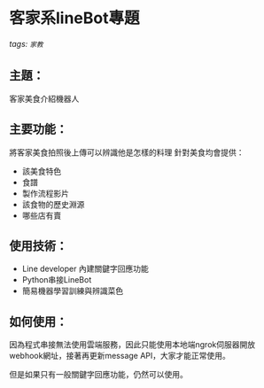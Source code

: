 # 客家系lineBot專題

###### tags: `家教`

## 主題：
客家美食介紹機器人

## 主要功能：
將客家美食拍照後上傳可以辨識他是怎樣的料理
針對美食均會提供：
* 該美食特色
* 食譜
* 製作流程影片
* 該食物的歷史淵源
* 哪些店有賣
    
## 使用技術：

* Line developer 內建關鍵字回應功能
* Python串接LineBot
* 簡易機器學習訓練與辨識菜色

## 如何使用：
因為程式串接無法使用雲端服務，因此只能使用本地端ngrok伺服器開放webhook網址，接著再更新message API，大家才能正常使用。

但是如果只有一般關鍵字回應功能，仍然可以使用。